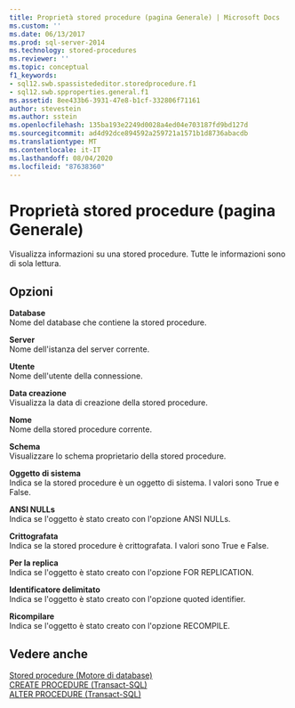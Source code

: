 ```yaml
---
title: Proprietà stored procedure (pagina Generale) | Microsoft Docs
ms.custom: ''
ms.date: 06/13/2017
ms.prod: sql-server-2014
ms.technology: stored-procedures
ms.reviewer: ''
ms.topic: conceptual
f1_keywords:
- sql12.swb.spassistededitor.storedprocedure.f1
- sql12.swb.spproperties.general.f1
ms.assetid: 8ee433b6-3931-47e8-b1cf-332806f71161
author: stevestein
ms.author: sstein
ms.openlocfilehash: 135ba193e2249d0028a4ed04e703187fd9bd127d
ms.sourcegitcommit: ad4d92dce894592a259721a1571b1d8736abacdb
ms.translationtype: MT
ms.contentlocale: it-IT
ms.lasthandoff: 08/04/2020
ms.locfileid: "87638360"
---
```

# <a name="stored-procedure-properties-general-page"></a>Proprietà stored procedure (pagina Generale)
  Visualizza informazioni su una stored procedure. Tutte le informazioni sono di sola lettura.  
  
## <a name="options"></a>Opzioni  
 **Database**  
 Nome del database che contiene la stored procedure.  
  
 **Server**  
 Nome dell'istanza del server corrente.  
  
 **Utente**  
 Nome dell'utente della connessione.  
  
 **Data creazione**  
 Visualizza la data di creazione della stored procedure.  
  
 **Nome**  
 Nome della stored procedure corrente.  
  
 **Schema**  
 Visualizzare lo schema proprietario della stored procedure.  
  
 **Oggetto di sistema**  
 Indica se la stored procedure è un oggetto di sistema. I valori sono True e False.  
  
 **ANSI NULLs**  
 Indica se l'oggetto è stato creato con l'opzione ANSI NULLs.  
  
 **Crittografata**  
 Indica se la stored procedure è crittografata. I valori sono True e False.  
  
 **Per la replica**  
 Indica se l'oggetto è stato creato con l'opzione FOR REPLICATION.  
  
 **Identificatore delimitato**  
 Indica se l'oggetto è stato creato con l'opzione quoted identifier.  
  
 **Ricompilare**  
 Indica se l'oggetto è stato creato con l'opzione RECOMPILE.  
  
## <a name="see-also"></a>Vedere anche  
 [Stored procedure &#40;Motore di database&#41;](stored-procedures-database-engine.md)   
 [CREATE PROCEDURE &#40;Transact-SQL&#41;](/sql/t-sql/statements/create-procedure-transact-sql)   
 [ALTER PROCEDURE &#40;Transact-SQL&#41;](/sql/t-sql/statements/alter-procedure-transact-sql)  
  
  
